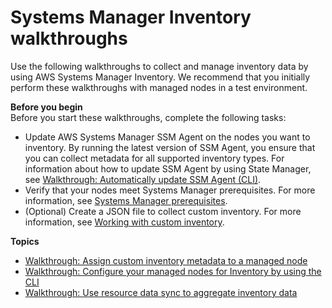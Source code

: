 # Systems Manager Inventory walkthroughs<a name="sysman-inventory-walk"></a>

Use the following walkthroughs to collect and manage inventory data by using AWS Systems Manager Inventory\. We recommend that you initially perform these walkthroughs with managed nodes in a test environment\. 

**Before you begin**  
Before you start these walkthroughs, complete the following tasks:
+ Update AWS Systems Manager SSM Agent on the nodes you want to inventory\. By running the latest version of SSM Agent, you ensure that you can collect metadata for all supported inventory types\. For information about how to update SSM Agent by using State Manager, see [Walkthrough: Automatically update SSM Agent \(CLI\)](sysman-state-cli.md)\.
+ Verify that your nodes meet Systems Manager prerequisites\. For more information, see [Systems Manager prerequisites](systems-manager-prereqs.md)\.
+ \(Optional\) Create a JSON file to collect custom inventory\. For more information, see [Working with custom inventory](sysman-inventory-custom.md)\.

**Topics**
+ [Walkthrough: Assign custom inventory metadata to a managed node](sysman-inventory-walk-custom.md)
+ [Walkthrough: Configure your managed nodes for Inventory by using the CLI](sysman-inventory-cliwalk.md)
+ [Walkthrough: Use resource data sync to aggregate inventory data](sysman-inventory-resource-data-sync.md)